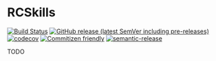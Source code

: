 # RCSkills

[![Build Status](https://github.com/raidcraft/skills/workflows/Build/badge.svg)](../../actions?query=workflow%3ABuild)
[![GitHub release (latest SemVer including pre-releases)](https://img.shields.io/github/v/release/raidcraft/skills?include_prereleases&label=release)](../../releases)
[![codecov](https://codecov.io/gh/raidcraft/skills/branch/master/graph/badge.svg)](https://codecov.io/gh/raidcraft/skills)
[![Commitizen friendly](https://img.shields.io/badge/commitizen-friendly-brightgreen.svg)](http://commitizen.github.io/cz-cli/)
[![semantic-release](https://img.shields.io/badge/%20%20%F0%9F%93%A6%F0%9F%9A%80-semantic--release-e10079.svg)](https://github.com/semantic-release/semantic-release)

TODO